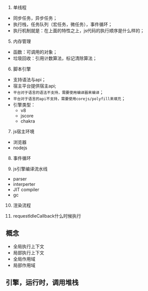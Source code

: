 1. 单线程

  - 同步任务，异步任务；
  - 执行栈，任务队列（宏任务，微任务），事件循环；
  - 执行机制就是：在上面的特性之上，js代码的执行顺序是什么样的；

5. 内存管理
  - 函数：可调用的对象；
  - 垃圾回收：引用计数算法，标记清除算法；

6. 脚本引擎
  - 支持语法与api；
  - 宿主平台提供宿主api;
  - `平台对于语言的语法不支持，需要使用编译器来编译`；
  - `平台对于语言的api不支持，需要使用corejs/polyfill来填充`；
  - 引擎类型：
    - v8
    - jscore
    - chakra

7. js宿主环境
  - 浏览器
  - nodejs

8. 事件循环

9. js引擎编译流水线
  - parser
  - interperter
  - JIT compiler
  - gc

10. 渲染流程

11. requestIdleCallback什么时候执行

## 概念

* 全局执行上下文
* 局部执行上下文
* 全局作用域
* 局部作用域

## 引擎，运行时，调用堆栈

